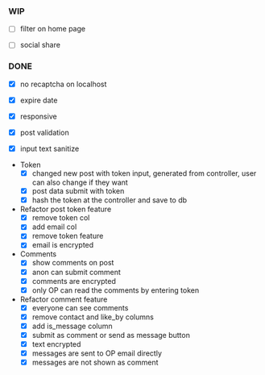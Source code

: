 ### **WIP**

- [ ] filter on home page

- [ ] social share

### **DONE**

- [x] no recaptcha on localhost

- [x] expire date

- [x] responsive

- [x] post validation

- [x] input text sanitize

- Token
  - [x] changed new post with token input, generated from controller, user can also change if they want
  - [x] post data submit with token
  - [x] hash the token at the controller and save to db

- Refactor post token feature
  - [x] remove token col
  - [x] add email col
  - [x] remove token feature
  - [x] email is encrypted

- Comments
  - [x] show comments on post
  - [x] anon can submit comment
  - [x] comments are encrypted
  - [x] only OP can read the comments by entering token

- Refactor comment feature
  - [x] everyone can see comments
  - [x] remove contact and like_by columns
  - [x] add is_message column
  - [x] submit as comment or send as message button
  - [x] text encrypted
  - [x] messages are sent to OP email directly
  - [x] messages are not shown as comment
